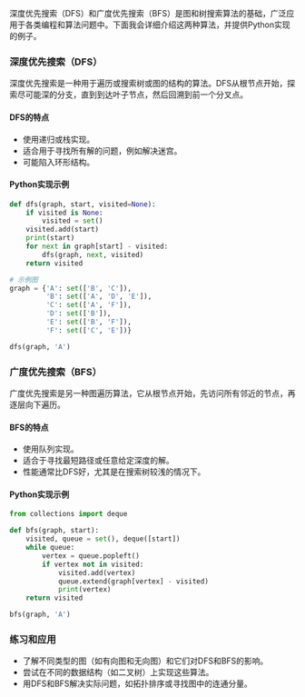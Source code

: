 深度优先搜索（DFS）和广度优先搜索（BFS）是图和树搜索算法的基础，广泛应用于各类编程和算法问题中。下面我会详细介绍这两种算法，并提供Python实现的例子。

### 深度优先搜索（DFS）

深度优先搜索是一种用于遍历或搜索树或图的结构的算法。DFS从根节点开始，探索尽可能深的分支，直到到达叶子节点，然后回溯到前一个分叉点。

#### DFS的特点
- 使用递归或栈实现。
- 适合用于寻找所有解的问题，例如解决迷宫。
- 可能陷入环形结构。

#### Python实现示例
```python
def dfs(graph, start, visited=None):
    if visited is None:
        visited = set()
    visited.add(start)
    print(start)
    for next in graph[start] - visited:
        dfs(graph, next, visited)
    return visited

# 示例图
graph = {'A': set(['B', 'C']),
         'B': set(['A', 'D', 'E']),
         'C': set(['A', 'F']),
         'D': set(['B']),
         'E': set(['B', 'F']),
         'F': set(['C', 'E'])}

dfs(graph, 'A')
```

### 广度优先搜索（BFS）

广度优先搜索是另一种图遍历算法，它从根节点开始，先访问所有邻近的节点，再逐层向下遍历。

#### BFS的特点
- 使用队列实现。
- 适合于寻找最短路径或任意给定深度的解。
- 性能通常比DFS好，尤其是在搜索树较浅的情况下。

#### Python实现示例
```python
from collections import deque

def bfs(graph, start):
    visited, queue = set(), deque([start])
    while queue:
        vertex = queue.popleft()
        if vertex not in visited:
            visited.add(vertex)
            queue.extend(graph[vertex] - visited)
            print(vertex)
    return visited

bfs(graph, 'A')
```

### 练习和应用
- 了解不同类型的图（如有向图和无向图）和它们对DFS和BFS的影响。
- 尝试在不同的数据结构（如二叉树）上实现这些算法。
- 用DFS和BFS解决实际问题，如拓扑排序或寻找图中的连通分量。

